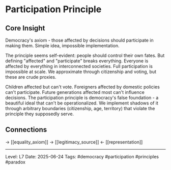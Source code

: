 # Participation Principle

## Core Insight
Democracy's axiom - those affected by decisions should participate in making them. Simple idea, impossible implementation.

The principle seems self-evident: people should control their own fates. But defining "affected" and "participate" breaks everything. Everyone is affected by everything in interconnected societies. Full participation is impossible at scale. We approximate through citizenship and voting, but these are crude proxies.

Children affected but can't vote. Foreigners affected by domestic policies can't participate. Future generations affected most can't influence decisions. The participation principle is democracy's false foundation - a beautiful ideal that can't be operationalized. We implement shadows of it through arbitrary boundaries (citizenship, age, territory) that violate the principle they supposedly serve.

## Connections
→ [[equality_axiom]]
→ [[legitimacy_source]]
← [[representation]]

---
Level: L7
Date: 2025-06-24
Tags: #democracy #participation #principles #paradox